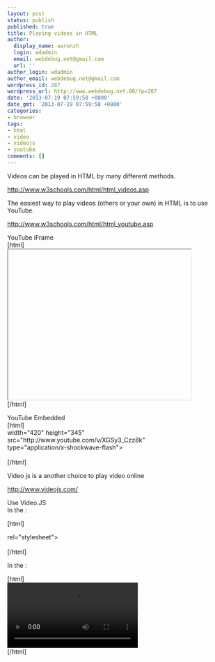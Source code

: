 ```yaml
---
layout: post
status: publish
published: true
title: Playing videos in HTML
author:
  display_name: aaronzh
  login: wdadmin
  email: webdebug.net@gmail.com
  url: ''
author_login: wdadmin
author_email: webdebug.net@gmail.com
wordpress_id: 287
wordpress_url: http://www.webdebug.net:80/?p=287
date: '2013-07-19 07:59:58 +0800'
date_gmt: '2013-07-19 07:59:58 +0800'
categories:
- browser
tags:
- html
- video
- videojs
- youtube
comments: []
---
```

<p>Videos can be played in HTML by many different methods.</p>
<p><a href="http://www.w3schools.com/html/html_videos.asp" target="_blank">http://www.w3schools.com/html/html_videos.asp</a></p>
<p>The easiest way to play videos (others or your own) in HTML is to use YouTube.</p>
<p><a href="http://www.w3schools.com/html/html_youtube.asp" target="_blank">http://www.w3schools.com/html/html_youtube.asp</a></p>
<p>YouTube iFrame<br />
[html]<br />
<iframe width="420" height="345"<br />
 src="http://www.youtube.com/embed/XGSy3_Czz8k"><br />
 </iframe><br />
[/html]</p>
<p>YouTube Embedded<br />
[html]<br />
<embed<br />
 width="420" height="345"<br />
 src="http://www.youtube.com/v/XGSy3_Czz8k"<br />
 type="application/x-shockwave-flash"><br />
 </embed><br />
[/html]</p>
<p>Video js is a another choice to play video online</p>
<p><a href="http://www.videojs.com/" target="_blank">http://www.videojs.com/</a></p>
<p>Use Video.JS<br />
In the <head>:</p>
<p>[html]</p>
<link href="http://vjs.zencdn.net/4.1/video-js.css"<br />
rel="stylesheet"><br />
<script src="http://vjs.zencdn.net/4.1/video.js"><br />
</script><br />
[/html]</p>
<p>In the <body>:</p>
<p>[html]<br />
<video id="my_video_1" class="video-js vjs-default-skin" controls<br />
 preload="auto" width="640" height="264" poster="my_video_poster.png"<br />
 data-setup="{}"><br />
 <source src="my_video.mp4" type='video/mp4'><br />
 <source src="my_video.webm" type='video/webm'><br />
</video><br />
[/html]</p>
